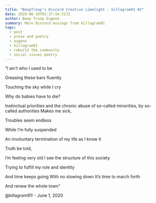```yaml
---
title: "BoopTroop’s Discord Creative Limelight - killagram91 #2"
date: 2020-06-16T01:37:14.517Z
author: Boop Troop Eugene
summary: More Discord musings from killagram91
tags:
  - post
  - prose and poetry
  - eugene
  - killagram91
  - rebuild the community
  - social issues poetry
---
```

"I ain’t who I used to be

Greasing these bars fluently

Touching the sky while I cry

Why do babies have to die?

Instinctual priorities and the chronic abuse of so-called minorities, by so-called authorities Makes me sick,

Troubles seem endless

While I’m fully suspended

An involuntary termination of my life as I know it

Truth be told,

I’m feeling very old I see the structure of this society

Trying to fulfill my role and identity

And time keeps going With no slowing down It’s time to march forth

And renew the whole town"

@killagram91! - June 1, 2020
